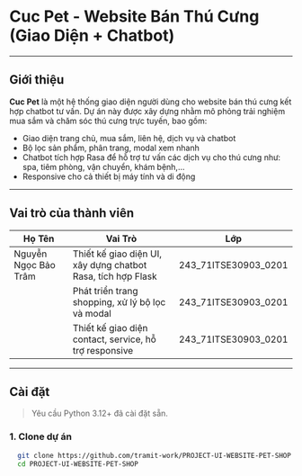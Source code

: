 # Cuc Pet - Website Bán Thú Cưng (Giao Diện + Chatbot)

---

## Giới thiệu

**Cuc Pet** là một hệ thống giao diện người dùng cho website bán thú cưng kết hợp chatbot tư vấn. Dự án này được xây dựng nhằm mô phỏng trải nghiệm mua sắm và chăm sóc thú cưng trực tuyến, bao gồm:

- Giao diện trang chủ, mua sắm, liên hệ, dịch vụ và chatbot
- Bộ lọc sản phẩm, phân trang, modal xem nhanh
- Chatbot tích hợp Rasa để hỗ trợ tư vấn các dịch vụ cho thú cưng như: spa, tiêm phòng, vận chuyển, khám bệnh,...
- Responsive cho cả thiết bị máy tính và di động

---

## Vai trò của thành viên

| Họ Tên | Vai Trò | Lớp |
|--------|---------|------|
| Nguyễn Ngọc Bảo Trâm | Thiết kế giao diện UI, xây dựng chatbot Rasa, tích hợp Flask | 243_71ITSE30903_0201 |
|  | Phát triển trang shopping, xử lý bộ lọc và modal | 243_71ITSE30903_0201 |
|  | Thiết kế giao diện contact, service, hỗ trợ responsive | 243_71ITSE30903_0201 |

---

## Cài đặt

> Yêu cầu Python 3.12+ đã cài đặt sẵn.

### 1. Clone dự án

```bash
  git clone https://github.com/tramit-work/PROJECT-UI-WEBSITE-PET-SHOP.git
  cd PROJECT-UI-WEBSITE-PET-SHOP
